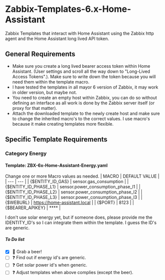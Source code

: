 # Zabbix-Templates-6.x-Home-Assistant
Zabbix Templates that interact with Home Assistant using the Zabbix http agent and the Home Assistant long lived API token.

## General Requirements
- Make sure you create a long lived bearer access token within Home Assistant. (User settings and scroll all the way down to "Long-Lived Access Tokens".). Make sure to write down the token because you will need them within the template macro.
- I have tested the templates in all mayor 6 version of Zabbix, it may work in older version, but maybe not.
- You need to create an empty host within Zabbix, you can do so without defining an interface as all work is done by the Zabbix server itself (or proxy for that matter).
- Attach the downloaded template to the newly create host and make sure to change the inherited macro's to the correct values. I use macro's because it make creating templates more flexible.

## Specific Template Requirements
### Category Energy
#### Template: **ZBX-6x-Home-Assistant-Energy.yaml**
Change one or more Macro values as needed. 
| MACRO | DEFAULT VALUE |
| --- | --- |
| {$ENTITY_ID_GAS} | sensor.gas_consumption |
| {$ENTITY_ID_PHASE_L1} | sensor.power_consumption_phase_l1 |
| {$ENTITY_ID_PHASE_L2} | sensor.power_consumption_phase_l2 |
| {$ENTITY_ID_PHASE_L3} | sensor.power_consumption_phase_l3 |
| {$WEBURL} | https://home-assistant.local |
| {$PORT} | 8123 |
| {$BEARER_APIKEY} | **** |

I don't use solar energy yet, but if someone does, please provide me the IDENTITY_ID's so I can integrate them within the template.
I guess the ID's are generic.

##### To Do list
- [x] :beer: Grab a beer!
- [ ] :question: Find out if energy id's are generic.
- [ ] :question: Get solar power id's when generic.
- [ ] :question: Adjust templates when above complies (except the beer).